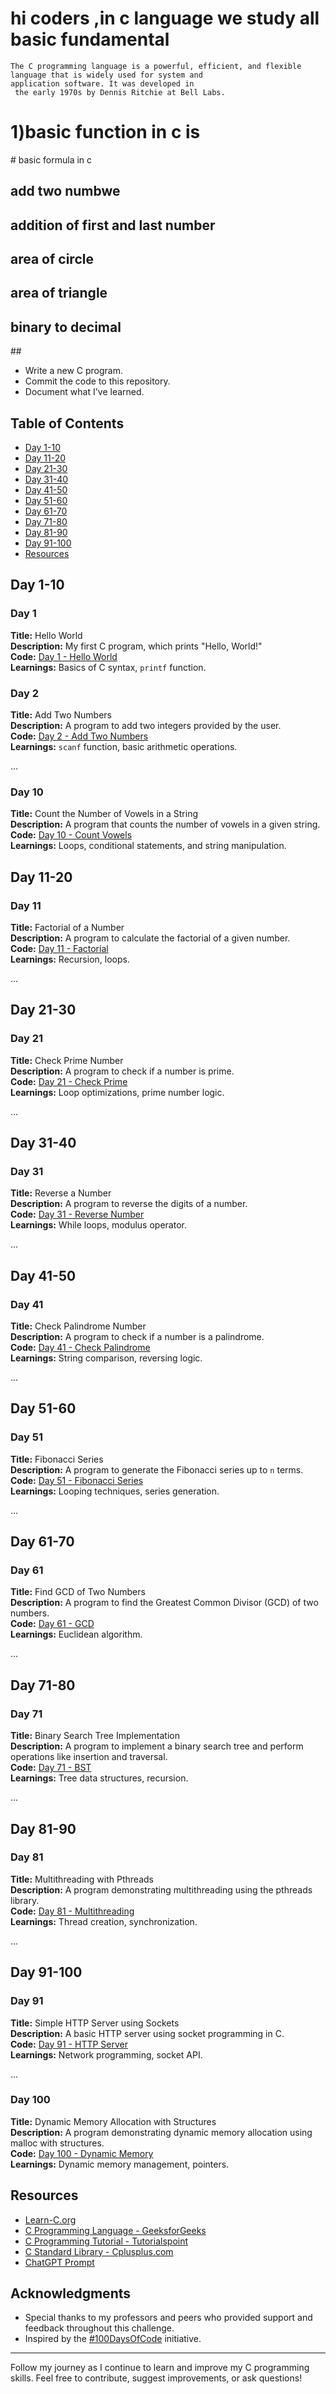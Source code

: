 # hi coders ,in c language  we study all basic fundamental
    The C programming language is a powerful, efficient, and flexible 
    language that is widely used for system and 
    application software. It was developed in 
     the early 1970s by Dennis Ritchie at Bell Labs.


<h1> 1)basic  function in c is</h1>
# basic formula in c
<h2>add two numbwe </h2>
<h2>addition of first and last number</h2>
<h2>area of circle</h2>
<h2>area of triangle</h2>
<h2>binary to decimal</h2>
<claculate probability<h2>
## 

- Write a new C program.
- Commit the code to this repository.
- Document what I've learned.

## Table of Contents

- [Day 1-10](#day-1-10)
- [Day 11-20](#day-11-20)
- [Day 21-30](#day-21-30)
- [Day 31-40](#day-31-40)
- [Day 41-50](#day-41-50)
- [Day 51-60](#day-51-60)
- [Day 61-70](#day-61-70)
- [Day 71-80](#day-71-80)
- [Day 81-90](#day-81-90)
- [Day 91-100](#day-91-100)
- [Resources](#resources)

## Day 1-10

### Day 1
**Title:** Hello World  
**Description:** My first C program, which prints "Hello, World!"  
**Code:** [Day 1 - Hello World](Day01/hello_world.c)  
**Learnings:** Basics of C syntax, `printf` function.

### Day 2
**Title:** Add Two Numbers  
**Description:** A program to add two integers provided by the user.  
**Code:** [Day 2 - Add Two Numbers](Day02/add_two_numbers.c)  
**Learnings:** `scanf` function, basic arithmetic operations.

...

### Day 10
**Title:** Count the Number of Vowels in a String  
**Description:** A program that counts the number of vowels in a given string.  
**Code:** [Day 10 - Count Vowels](Day10/count_vowels.c)  
**Learnings:** Loops, conditional statements, and string manipulation.

## Day 11-20

### Day 11
**Title:** Factorial of a Number  
**Description:** A program to calculate the factorial of a given number.  
**Code:** [Day 11 - Factorial](Day11/factorial.c)  
**Learnings:** Recursion, loops.

...

## Day 21-30

### Day 21
**Title:** Check Prime Number  
**Description:** A program to check if a number is prime.  
**Code:** [Day 21 - Check Prime](Day21/check_prime.c)  
**Learnings:** Loop optimizations, prime number logic.

...

## Day 31-40

### Day 31
**Title:** Reverse a Number  
**Description:** A program to reverse the digits of a number.  
**Code:** [Day 31 - Reverse Number](Day31/reverse_number.c)  
**Learnings:** While loops, modulus operator.

...

## Day 41-50

### Day 41
**Title:** Check Palindrome Number  
**Description:** A program to check if a number is a palindrome.  
**Code:** [Day 41 - Check Palindrome](Day41/check_palindrome.c)  
**Learnings:** String comparison, reversing logic.

...

## Day 51-60

### Day 51
**Title:** Fibonacci Series  
**Description:** A program to generate the Fibonacci series up to `n` terms.  
**Code:** [Day 51 - Fibonacci Series](Day51/fibonacci_series.c)  
**Learnings:** Looping techniques, series generation.

...

## Day 61-70

### Day 61
**Title:** Find GCD of Two Numbers  
**Description:** A program to find the Greatest Common Divisor (GCD) of two numbers.  
**Code:** [Day 61 - GCD](Day61/gcd.c)  
**Learnings:** Euclidean algorithm.

...

## Day 71-80

### Day 71
**Title:** Binary Search Tree Implementation  
**Description:** A program to implement a binary search tree and perform operations like insertion and traversal.  
**Code:** [Day 71 - BST](Day71/bst.c)  
**Learnings:** Tree data structures, recursion.

...

## Day 81-90

### Day 81
**Title:** Multithreading with Pthreads  
**Description:** A program demonstrating multithreading using the pthreads library.  
**Code:** [Day 81 - Multithreading](Day81/multithreading.c)  
**Learnings:** Thread creation, synchronization.

...

## Day 91-100

### Day 91
**Title:** Simple HTTP Server using Sockets  
**Description:** A basic HTTP server using socket programming in C.  
**Code:** [Day 91 - HTTP Server](Day91/http_server.c)  
**Learnings:** Network programming, socket API.

...

### Day 100
**Title:** Dynamic Memory Allocation with Structures  
**Description:** A program demonstrating dynamic memory allocation using malloc with structures.  
**Code:** [Day 100 - Dynamic Memory](Day100/dynamic_memory.c)  
**Learnings:** Dynamic memory management, pointers.

## Resources

- [Learn-C.org](https://www.learn-c.org/)
- [C Programming Language - GeeksforGeeks](https://www.geeksforgeeks.org/c-programming-language/)
- [C Programming Tutorial - Tutorialspoint](https://www.tutorialspoint.com/cprogramming/index.htm)
- [C Standard Library - Cplusplus.com](http://www.cplusplus.com/reference/clibrary/)
- [ChatGPT Prompt](https://chatgpt.com/)

## Acknowledgments

- Special thanks to my professors and peers who provided support and feedback throughout this challenge.
- Inspired by the [#100DaysOfCode](https://www.100daysofcode.com/) initiative.

---

Follow my journey as I continue to learn and improve my C programming skills. Feel free to contribute, suggest improvements, or ask questions!
